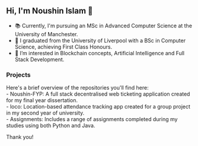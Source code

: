 ## Hi, I'm Noushin Islam 👋
- 📚 Currently, I'm pursuing an MSc in Advanced Computer Science at the University of Manchester.
- 🔭 I graduated from the University of Liverpool with a BSc in Computer Science, achieving First Class Honours.
- 🌱 I’m interested in Blockchain concepts, Artificial Intelligence and Full Stack Development.

### Projects
Here's a brief overview of the repositories you'll find here:
<br />- Noushin-FYP: A full stack decentralised web ticketing application created for my final year dissertation.
<br />- loco: Location-based attendance tracking app created for a group project in my second year of university.
<br />- Assignments:  Includes a range of assignments completed during my studies using both Python and Java.

Thank you!

